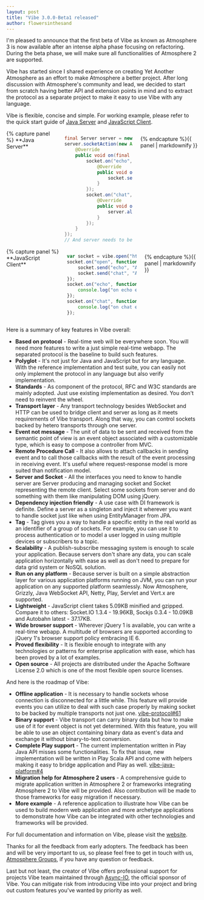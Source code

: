 ```yaml
---
layout: post
title: "Vibe 3.0.0-Beta1 released"
author: flowersinthesand
---
```


I'm pleased to announce that the first beta of Vibe as known as Atmosphere 3 is now available after an intense alpha phase focusing on  refactoring. During the beta phase, we will make sure all functionalities of Atmosphere 2 are supported.

Vibe has started since I shared experience on creating Yet Another Atmosphere as an effort to make Atmosphere a better project. After long discussion with Atmosphere's community and lead, we decided to start from scratch having better API and extension points in mind and to extract the protocol as a separate project to make it easy to use Vibe with any language.

Vibe is flexible, concise and simple. For working example, please refer to the quick start guide of [Java Server](/projects/vibe-java-server/3.0.0-Beta1/#quick-start) and [JavaScript Client](/projects/vibe-javascript-client/3.0.0-Beta1/#quick-start).

<div class="row">
<div class="large-6 columns">
{% capture panel %}
**Java Server**

```java
final Server server = new DefaultServer();
server.socketAction(new Action<ServerSocket>() {
    @Override
    public void on(final ServerSocket socket) {
        socket.on("echo", new Action<String>() {
            @Override
            public void on(String data) {
                socket.send("echo", data);
            }
        });
        socket.on("chat", new Action<String>() {
            @Override
            public void on(String data) {
                server.all().send("chat", data);
            }
        });
    }
});
// And server needs to be bridged to a platform
```
{% endcapture %}{{ panel | markdownify }}
</div>
<div class="large-6 columns">
{% capture panel %}
**JavaScript Client**

```javascript
var socket = vibe.open("http://localhost:8080/vibe");
socket.on("open", function() {
    socket.send("echo", "An echo message");
    socket.send("chat", "A chat message");
});
socket.on("echo", function(data) {
    console.log("on echo event:", data);
});
socket.on("chat", function(data) {
    console.log("on chat event:", data);
});
```
{% endcapture %}{{ panel | markdownify }}
</div>
</div>

Here is a summary of key features in Vibe overall:

* **Based on protocol** - Real-time web will be everywhere soon. You will need more features to write a just simple real-time webapp. The separated protocol is the baseline to build such features.
* **Polyglot** - It's not just for Java and JavaScript but for any language. With the reference implementation and test suite, you can easily not only implement the protocol in any language but also verify implementation.
* **Standards** - As component of the protocol, RFC and W3C standards are mainly adopted. Just use existing implementation as desired. You don't need to reinvent the wheel.
* **Transport layer** - Any transport technology besides WebSocket and HTTP can be used to bridge client and server as long as it meets requirements of Vibe transport. Along that way, you can control sockets backed by hetero transports through one server.
* **Event not message** - The unit of data to be sent and received from the semantic point of view is an event object associated with a customizable type, which is easy to compose a controller from MVC.
* **Remote Procedure Call** - It also allows to attach callbacks in sending event and to call those callbacks with the result of the event processing in receiving event. It's useful where request-response model is more suited than notification model.
* **Server and Socket** - All the interfaces you need to know to handle server are Server producing and managing socket and Socket representing the remote client. Select some sockets from server and do something with them like manipulating DOM using jQuery.
* **Dependency injection friendly** - A use case with DI framework is definite. Define a server as a singleton and inject it wherever you want to handle socket just like when using EntityManager from JPA.
* **Tag** - Tag gives you a way to handle a specific entity in the real world as an identifier of a group of sockets. For example, you can use it to process authentication or to model a user logged in using multiple devices or subscribers to a topic.
* **Scalability** - A publish-subscribe messaging system is enough to scale your application. Because servers don't share any data, you can scale application horizontally with ease as well as don't need to prepare for data grid system or NoSQL solution.
* **Run on any platform** - Because server is built on a simple abstraction layer for various application platforms running on JVM, you can run your application on any supported platform seamlessly. Now Atmosphere, Grizzly, Java WebSocket API, Netty, Play, Servlet and Vert.x are supported.
* **Lightweight** - JavaScript client takes 5.09KB minified and gzipped. Compare it to others: Socket.IO 1.3.4 - 19.96KB, Sockjs 0.3.4 - 10.09KB and Autobahn latest - 37.17KB.
* **Wide browser support** - Wherever jQuery 1 is available, you can write a real-time webapp. A multitude of browsers are supported according to jQuery 1's browser support policy embracing IE 6.
* **Proved flexibility** - It is flexible enough to integrate with any technologies or patterns for enterprise application with ease, which has been proved by a lot of examples.
* **Open source** - All projects are distributed under the Apache Software License 2.0 which is one of the most flexible open source licenses.

And here is the roadmap of Vibe:

* **Offline application** - It is necessary to handle sockets whose connection is disconnected for a little while. This feature will provide events you can utilize to deal with such case properly by making socket to be backed by multiple transports not just one. [vibe-protocol#61](https://github.com/vibe-project/vibe-protocol/issues/61)
* **Binary support** - Vibe transport can carry binary data but how to make use of it for event object is not yet determined. With this feature, you will be able to use an object containing binary data as event's data and exchange it without binary-to-text conversion.
* **Complete Play support** - The current implementation written in Play Java API misses some functionalities. To fix that issue, new implementation will be written in Play Scala API and come with helpers making it easy to bridge application and Play as well. [vibe-java-platform#4](https://github.com/vibe-project/vibe-java-platform/issues/4)
* **Migration help for Atmosphere 2 users** - A comprehensive guide to migrate application written in Atmosphere 2 or frameworks integrating Atmosphere 2 to Vibe will be provided. Also contribution will be made to those frameworks for easy migration if necessary.
* **More example** - A reference application to illustrate how Vibe can be used to build modern web application and more archetype applications to demonstrate how Vibe can be integrated with other technologies and frameworks will be provided.

For full documentation and information on Vibe, please visit the [website](http://vibe-project.github.io).

Thanks for all the feedback from early adopters. The feedback has been and will be very important to us, so please feel free to get in touch with us, [Atmosphere Groups](http://groups.google.com/group/atmosphere-framework), if you have any question or feedback.

Last but not least, the creator of Vibe offers professional support for projects Vibe team maintained through [Async-IO](http://async-io.org/), the official sponsor of Vibe. You can mitigate risk from introducing Vibe into your project and bring out custom features you've wanted by priority as well.